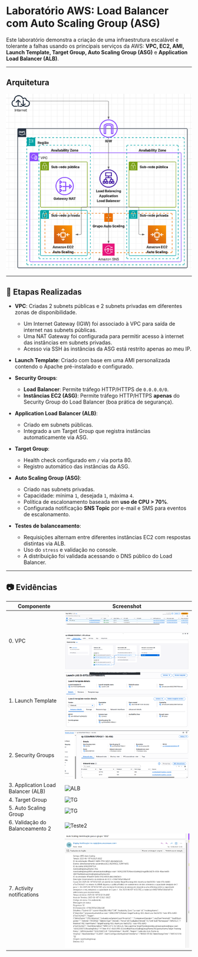 # Laboratório AWS: Load Balancer com Auto Scaling Group (ASG)

Este laboratório demonstra a criação de uma infraestrutura escalável e tolerante a falhas usando os principais serviços da AWS: **VPC, EC2, AMI, Launch Template, Target Group, Auto Scaling Group (ASG)** e **Application Load Balancer (ALB)**.

---

##  Arquitetura

![Diagrama de Arquitetura](evidencias/arquitetura.png)

---

## 🔧 Etapas Realizadas

- **VPC**: Criadas 2 subnets públicas e 2 subnets privadas em diferentes zonas de disponibilidade.  
  - Um Internet Gateway (IGW) foi associado à VPC para saída de internet nas subnets públicas.  
  - Uma NAT Gateway foi configurada para permitir acesso à internet das instâncias em subnets privadas.  
  - Acesso via SSH às instâncias da ASG está restrito apenas ao meu IP.

- **Launch Template**: Criado com base em uma AMI personalizada contendo o Apache pré-instalado e configurado.

- **Security Groups**:  
  - **Load Balancer**: Permite tráfego HTTP/HTTPS de `0.0.0.0/0`.  
  - **Instâncias EC2 (ASG)**: Permite tráfego HTTP/HTTPS **apenas** do Security Group do Load Balancer (boa prática de segurança).

- **Application Load Balancer (ALB)**:  
  - Criado em subnets públicas.  
  - Integrado a um Target Group que registra instâncias automaticamente via ASG.

- **Target Group**:  
  - Health check configurado em `/` via porta 80.  
  - Registro automático das instâncias da ASG.

- **Auto Scaling Group (ASG)**:  
  - Criado nas subnets privadas.  
  - Capacidade: mínima `1`, desejada `1`, máxima `4`.  
  - Política de escalonamento baseada em **uso de CPU > 70%**.
  - Configurada notificação **SNS Topic** por e-mail e SMS para eventos de escalonamento.

- **Testes de balanceamento**:  
  - Requisições alternam entre diferentes instâncias EC2 com respostas distintas via ALB.
  - Uso do `stress` e validação no console.
  - A distribuição foi validada acessando o DNS público do Load Balancer.
    


---

## 📷 Evidências

| Componente                               | Screenshot                |
|------------------------------------------|----------------------------|
| 0. VPC                     | ![LT](evidencias/vpc.png) |
| 1. Launch Template                       | ![LT](evidencias/Launch1.png) |
| 2. Security Groups                       | ![SG](evidencias/sg.png)  |
| 3. Application Load Balancer (ALB)       | ![ALB](evidencias/alba.png)|
| 4. Target Group                          | ![TG](evidencias/tg1.png)  |
| 5. Auto Scaling Group                       | ![TG](evidencias/ASG.png)  |
| 6. Validação do Balanceamento 2          | ![Teste2](evidencias/teste2.png)|
| 7. Activity notifications       | ![Teste1](evidencias/ntf.png)|

